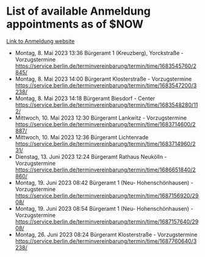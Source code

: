 # List of available Anmeldung appointments as of $NOW
[Link to Anmeldung website](https://service.berlin.de/terminvereinbarung/termin/tag.php?termin=1&anliegen[]=120686&dienstleisterlist=122210,122217,327316,122219,327312,122227,327314,122231,327346,122243,327348,122254,122252,329742,122260,329745,122262,329748,122271,327278,122273,327274,122277,327276,330436,122280,327294,122282,327290,122284,327292,122291,327270,122285,327266,122286,327264,122296,327268,150230,329760,122297,327286,122294,327284,122312,329763,122314,329775,122304,327330,122311,327334,122309,327332,317869,122281,327352,122279,329772,122283,122276,327324,122274,327326,122267,329766,122246,327318,122251,327320,122257,327322,122208,327298,122226,327300&herkunft=http%3A%2F%2Fservice.berlin.de%2Fdienstleistung%2F120686%2F)
- Montag, 8. Mai 2023 13:36 Bürgeramt 1 (Kreuzberg), Yorckstraße - Vorzugstermine https://service.berlin.de/terminvereinbarung/termin/time/1683545760/2845/
- Montag, 8. Mai 2023 14:00 Bürgeramt Klosterstraße - Vorzugstermine https://service.berlin.de/terminvereinbarung/termin/time/1683547200/3238/
- Montag, 8. Mai 2023 14:18 Bürgeramt Biesdorf - Center https://service.berlin.de/terminvereinbarung/termin/time/1683548280/112/
- Mittwoch, 10. Mai 2023 12:30 Bürgeramt Lankwitz - Vorzugstermine https://service.berlin.de/terminvereinbarung/termin/time/1683714600/2887/
- Mittwoch, 10. Mai 2023 12:36 Bürgeramt Lichtenrade https://service.berlin.de/terminvereinbarung/termin/time/1683714960/231/
- Dienstag, 13. Juni 2023 12:24 Bürgeramt Rathaus Neukölln - Vorzugstermine https://service.berlin.de/terminvereinbarung/termin/time/1686651840/2860/
- Montag, 19. Juni 2023 08:42 Bürgeramt 1 (Neu- Hohenschönhausen) - Vorzugstermine https://service.berlin.de/terminvereinbarung/termin/time/1687156920/2908/
- Montag, 19. Juni 2023 08:54 Bürgeramt 1 (Neu- Hohenschönhausen) - Vorzugstermine https://service.berlin.de/terminvereinbarung/termin/time/1687157640/2908/
- Montag, 26. Juni 2023 08:24 Bürgeramt Klosterstraße - Vorzugstermine https://service.berlin.de/terminvereinbarung/termin/time/1687760640/3238/
